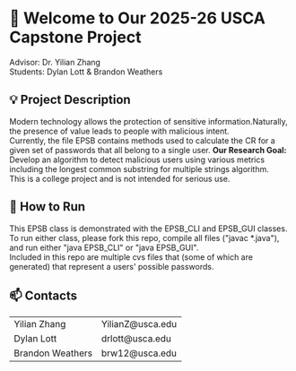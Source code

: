 # 👋  <!-- waving hand --> Welcome to Our 2025-26 USCA Capstone Project
Advisor: Dr. Yilian Zhang
<br>
Students: Dylan Lott & Brandon Weathers
## 💡 <!-- lightbulb --> Project Description 
Modern technology allows the protection of sensitive information.​ Naturally, the presence of value leads to people with malicious intent.​
<br>
Currently, the file EPSB contains methods used to calculate the CR for a given set of passwords that all belong to a single user.
**Our Research Goal:**
<br>
Develop an algorithm to detect malicious users using various metrics including the longest common substring for multiple strings algorithm.​
<br>
This is a college project and is not intended for serious use.

## 🏃 <!-- running --> How to Run
This EPSB class is demonstrated with the EPSB_CLI and EPSB_GUI classes. To run either class, please fork this repo, compile all files ("javac *.java"), and run either "java EPSB_CLI" or "java EPSB_GUI".
<br>
Included in this repo are multiple cvs files that (some of which are generated) that represent a users' possible passwords.

## 📫  <!-- mail box --> Contacts
<table>
    <tr>
        <td>
            Yilian Zhang
        </td>
        <td>
            YilianZ@usca.edu
        </td>
    </tr>
    <tr>
        <td>
            Dylan Lott
        </td>
        <td>
            drlott@usca.edu
        </td>
    </tr>
    <tr>
        <td>
            Brandon Weathers
        </td>
        <td>
            brw12@usca.edu
        </td>
    </tr>
</table>
